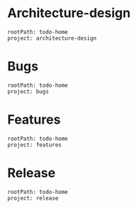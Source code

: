 # Architecture-design

```yatodo
rootPath: todo-home
project: architecture-design
```

# Bugs

```yatodo
rootPath: todo-home
project: bugs
```


# Features

```yatodo
rootPath: todo-home
project: features
```


# Release

```yatodo
rootPath: todo-home
project: release
```
